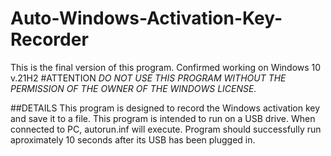 # Auto-Windows-Activation-Key-Recorder
This is the final version of this program. Confirmed working on Windows 10 v.21H2
#ATTENTION
*DO NOT USE THIS PROGRAM WITHOUT THE PERMISSION OF THE OWNER OF THE WINDOWS LICENSE.*

##DETAILS
This program is designed to record the Windows activation key and save it to a file. This program is intended to run on a USB drive. When connected to PC, autorun.inf will execute. Program should successfully run aproximately 10 seconds after its USB has been plugged in.
